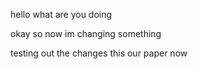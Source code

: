 hello what are you doing

okay so now im changing something 



testing out the changes
this our paper now 

